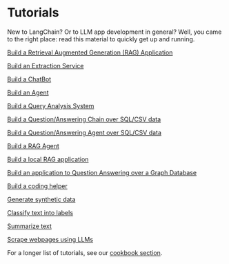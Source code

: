 # Tutorials

New to LangChain? 
Or to LLM app development in general? 
Well, you came to the right place: read this material to quickly get up and running.

[Build a Retrieval Augmented Generation (RAG) Application](/docs/docs/use_cases/question_answering/quickstart/)

[Build an Extraction Service](/docs/docs/use_cases/extraction/quickstart/)

[Build a ChatBot](/docs/docs/use_cases/chatbots/quickstart/)

[Build an Agent](/docs/docs/modules/agents/quick_start/)

[Build a Query Analysis System](/docs/docs/use_cases/query_analysis/quickstart/)

[Build a Question/Answering Chain over SQL/CSV data](/docs/docs/use_cases/sql/quickstart/)

[Build a Question/Answering Agent over SQL/CSV data](/docs/docs/use_cases/sql/agents/)

[Build a RAG Agent](/docs/docs/use_cases/question_answering/conversational_retrieval_agents)

[Build a local RAG application](/docs/docs/use_cases/question_answering/local_retrieval_qa)

[Build an application to Question Answering over a Graph Database](/docs/docs/use_cases/graph/quickstart)

[Build a coding helper](/docs/docs/use_cases/code_understanding)

[Generate synthetic data](/docs/docs/use_cases/data_generation)

[Classify text into labels](/docs/docs/use_cases/tagging)

[Summarize text](/docs/docs/use_cases/summarization)

[Scrape webpages using LLMs](/docs/docs/use_cases/web_scraping)

For a longer list of tutorials, see our [cookbook section](https://github.com/langchain-ai/langchain/tree/master/cookbook).
